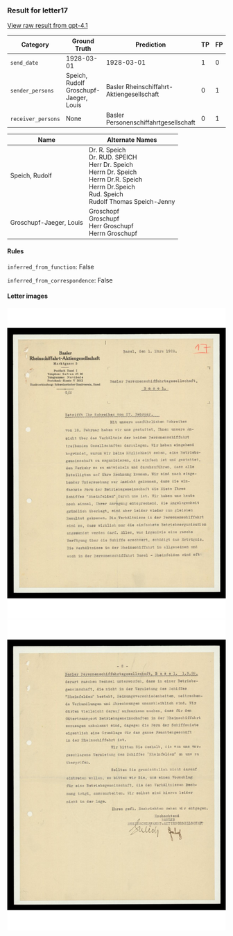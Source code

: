 ### Result for letter17
[View raw result from gpt-4.1](https://github.com/RISE-UNIBAS/humanities_data_benchmark/blob/main/results/2025-09-30/T0067/request_T0067_letter17.json)


| Category          | Ground Truth | Prediction | TP | FP | FN |
|------------------|--------------|------------|----|----|----|
| `send_date`        | 1928-03-01 | 1928-03-01 | 1 | 0 | 0 |
| `sender_persons`  | Speich, Rudolf<br>Groschupf-Jaeger, Louis | Basler Rheinschiffahrt-Aktiengesellschaft | 0 | 1 | 2 |
| `receiver_persons` | None | Basler Personenschiffahrtgesellschaft | 0 | 1 | 0 |

| Name | Alternate Names |
| --- | --- |
| Speich, Rudolf | Dr. R. Speich<br>Dr. RUD. SPEICH<br>Herr Dr. Speich<br>Herrn Dr. Speich<br>Herrn Dr.R. Speich<br>Herrn Dr.Speich<br>Rud. Speich<br>Rudolf Thomas Speich-Jenny |
| Groschupf-Jaeger, Louis | Groschopf<br>Groschupf<br>Herr Groschupf<br>Herrn Groschupf |

#### Rules
`inferred_from_function`: False

`inferred_from_correspondence`: False

#### Letter images

<img src="https://github.com/RISE-UNIBAS/humanities_data_benchmark/blob/main/benchmarks/metadata_extraction/images/letter17_p1.jpg?raw=true" alt="letter17_p1.jpg" width="800px">

<img src="https://github.com/RISE-UNIBAS/humanities_data_benchmark/blob/main/benchmarks/metadata_extraction/images/letter17_p2.jpg?raw=true" alt="letter17_p2.jpg" width="800px">

